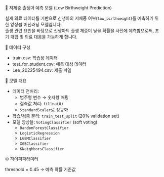 🍼 저체중 출생아 예측 모델 (Low Birthweight Prediction)

실제 의료 데이터를 기반으로 신생아의 저체중 여부(`low_birthweight`)를 예측하기 위한 앙상블 머신러닝 모델입니다.  
출생 관련 요인을 바탕으로 신생아의 출생 체중이 낮을 확률을 사전에 예측함으로써, 조기 개입 및 의료 대응을 가능하게 합니다.


📁 데이터 구성

- train.csv: 학습용 데이터 
- test_for_student.csv: 예측 대상 데이터 
- Lee_20225494.csv: 제출 파일 


🧪 모델 개요

- 데이터 전처리:
  - 범주형 변수 → 숫자형 매핑
  - 결측값 처리: `fillna(0)`
  - `StandardScaler`로 정규화
- 학습/검증 분리: `train_test_split` (20% validation set)
- 모델 앙상블: `VotingClassifier` (soft voting)
  - `RandomForestClassifier`
  - `LogisticRegression`
  - `LGBMClassifier`
  - `XGBClassifier`
  - `KNeighborsClassifier`

⚙️ 하이퍼파라미터

threshold = 0.45  -> 예측 확률 기준값
